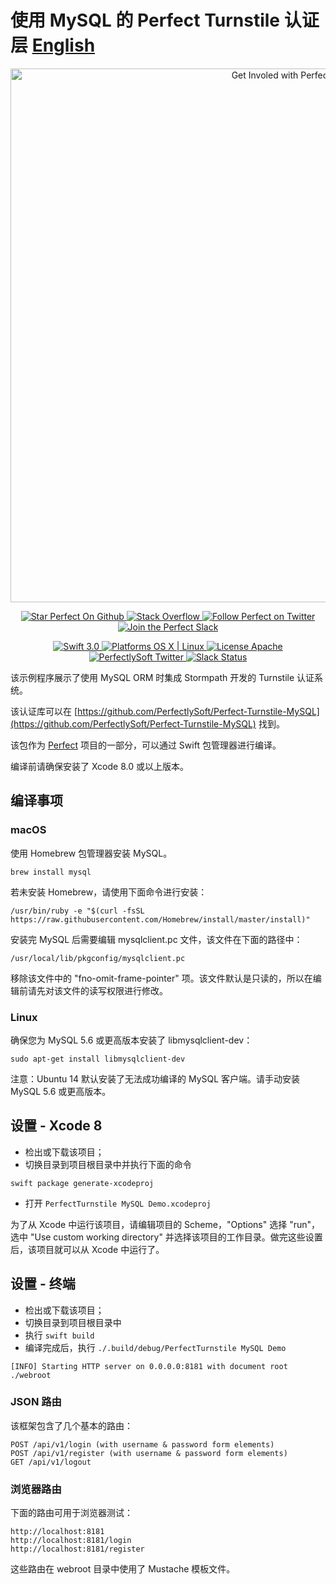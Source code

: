 # 使用 MySQL 的 Perfect Turnstile 认证层 [English](README.md)

<p align="center">
    <a href="http://perfect.org/get-involved.html" target="_blank">
        <img src="http://perfect.org/assets/github/perfect_github_2_0_0.jpg" alt="Get Involed with Perfect!" width="854" />
    </a>
</p>

<p align="center">
    <a href="https://github.com/PerfectlySoft/Perfect" target="_blank">
        <img src="http://www.perfect.org/github/Perfect_GH_button_1_Star.jpg" alt="Star Perfect On Github" />
    </a>  
    <a href="http://stackoverflow.com/questions/tagged/perfect" target="_blank">
        <img src="http://www.perfect.org/github/perfect_gh_button_2_SO.jpg" alt="Stack Overflow" />
    </a>  
    <a href="https://twitter.com/perfectlysoft" target="_blank">
        <img src="http://www.perfect.org/github/Perfect_GH_button_3_twit.jpg" alt="Follow Perfect on Twitter" />
    </a>  
    <a href="http://perfect.ly" target="_blank">
        <img src="http://www.perfect.org/github/Perfect_GH_button_4_slack.jpg" alt="Join the Perfect Slack" />
    </a>
</p>

<p align="center">
    <a href="https://developer.apple.com/swift/" target="_blank">
        <img src="https://img.shields.io/badge/Swift-3.0-orange.svg?style=flat" alt="Swift 3.0">
    </a>
    <a href="https://developer.apple.com/swift/" target="_blank">
        <img src="https://img.shields.io/badge/Platforms-OS%20X%20%7C%20Linux%20-lightgray.svg?style=flat" alt="Platforms OS X | Linux">
    </a>
    <a href="http://perfect.org/licensing.html" target="_blank">
        <img src="https://img.shields.io/badge/License-Apache-lightgrey.svg?style=flat" alt="License Apache">
    </a>
    <a href="http://twitter.com/PerfectlySoft" target="_blank">
        <img src="https://img.shields.io/badge/Twitter-@PerfectlySoft-blue.svg?style=flat" alt="PerfectlySoft Twitter">
    </a>
    <a href="http://perfect.ly" target="_blank">
        <img src="http://perfect.ly/badge.svg" alt="Slack Status">
    </a>
</p>

该示例程序展示了使用 MySQL ORM 时集成 Stormpath 开发的 Turnstile 认证系统。

该认证库可以在 [https://github.com/PerfectlySoft/Perfect-Turnstile-MySQL](https://github.com/PerfectlySoft/Perfect-Turnstile-MySQL) 找到。

该包作为 [Perfect](https://github.com/PerfectlySoft/Perfect) 项目的一部分，可以通过 Swift 包管理器进行编译。

编译前请确保安装了 Xcode 8.0 或以上版本。

## 编译事项

### macOS

使用 Homebrew 包管理器安装 MySQL。

```
brew install mysql
```

若未安装 Homebrew，请使用下面命令进行安装：

```
/usr/bin/ruby -e "$(curl -fsSL https://raw.githubusercontent.com/Homebrew/install/master/install)"
```

安装完 MySQL 后需要编辑 mysqlclient.pc 文件，该文件在下面的路径中：

```
/usr/local/lib/pkgconfig/mysqlclient.pc
```

移除该文件中的 "fno-omit-frame-pointer" 项。该文件默认是只读的，所以在编辑前请先对该文件的读写权限进行修改。

### Linux

确保您为 MySQL 5.6 或更高版本安装了 libmysqlclient-dev：

```
sudo apt-get install libmysqlclient-dev
```

注意：Ubuntu 14 默认安装了无法成功编译的 MySQL 客户端。请手动安装 MySQL 5.6 或更高版本。

## 设置 - Xcode 8

* 检出或下载该项目；
* 切换目录到项目根目录中并执行下面的命令

```
swift package generate-xcodeproj
```

* 打开 `PerfectTurnstile MySQL Demo.xcodeproj`

为了从 Xcode 中运行该项目，请编辑项目的 Scheme，"Options" 选择 "run"，选中 "Use custom working directory" 并选择该项目的工作目录。做完这些设置后，该项目就可以从 Xcode 中运行了。

## 设置 - 终端

* 检出或下载该项目；
* 切换目录到项目根目录中
* 执行 `swift build`
* 编译完成后，执行 `./.build/debug/PerfectTurnstile MySQL Demo`

```
[INFO] Starting HTTP server on 0.0.0.0:8181 with document root ./webroot
```

### JSON 路由

该框架包含了几个基本的路由：

```
POST /api/v1/login (with username & password form elements)
POST /api/v1/register (with username & password form elements)
GET /api/v1/logout
```

### 浏览器路由

下面的路由可用于浏览器测试：

```
http://localhost:8181
http://localhost:8181/login
http://localhost:8181/register
```

这些路由在 webroot 目录中使用了 Mustache 模板文件。
